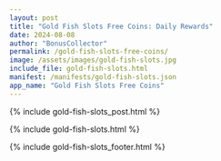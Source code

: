 ```yaml
---
layout: post
title: "Gold Fish Slots Free Coins: Daily Rewards"
date: 2024-08-08
author: "BonusCollector"
permalink: /gold-fish-slots-free-coins/
image: /assets/images/gold-fish-slots.jpg
include_file: gold-fish-slots.html
manifest: /manifests/gold-fish-slots.json
app_name: "Gold Fish Slots Free Coins"
---
```


{% include gold-fish-slots_post.html %}

{% include gold-fish-slots.html %}

{% include gold-fish-slots_footer.html %}